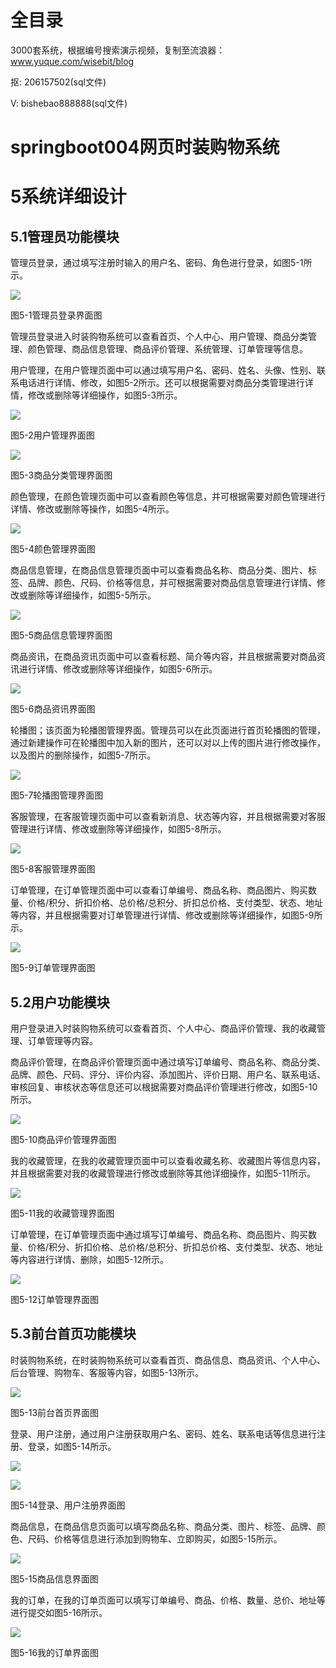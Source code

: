# 全目录

3000套系统，根据编号搜索演示视频，复制至流浪器：www.yuque.com/wisebit/blog


<p>抠: 206157502(sql文件)</p>
<p>V: bishebao888888(sql文件)</p>

# springboot004网页时装购物系统



# 5系统详细设计

## 5.1管理员功能模块
管理员登录，通过填写注册时输入的用户名、密码、角色进行登录，如图5-1所示。

![](/md/blog.012.png)

图5-1管理员登录界面图

管理员登录进入时装购物系统可以查看首页、个人中心、用户管理、商品分类管理、颜色管理、商品信息管理、商品评价管理、系统管理、订单管理等信息。

用户管理，在用户管理页面中可以通过填写用户名、密码、姓名、头像、性别、联系电话进行详情、修改，如图5-2所示。还可以根据需要对商品分类管理进行详情，修改或删除等详细操作，如图5-3所示。

![](/md/blog.013.png)

图5-2用户管理界面图

![](/md/blog.014.png)

图5-3商品分类管理界面图

颜色管理，在颜色管理页面中可以查看颜色等信息，并可根据需要对颜色管理进行详情、修改或删除等操作，如图5-4所示。

![](/md/blog.015.png)

图5-4颜色管理界面图

商品信息管理，在商品信息管理页面中可以查看商品名称、商品分类、图片、标签、品牌、颜色、尺码、价格等信息，并可根据需要对商品信息管理进行详情、修改或删除等详细操作，如图5-5所示。

![](/md/blog.016.png)

图5-5商品信息管理界面图

商品资讯，在商品资讯页面中可以查看标题、简介等内容，并且根据需要对商品资讯进行详情、修改或删除等详细操作，如图5-6所示。

![](/md/blog.017.png)

图5-6商品资讯界面图

轮播图；该页面为轮播图管理界面。管理员可以在此页面进行首页轮播图的管理，通过新建操作可在轮播图中加入新的图片，还可以对以上传的图片进行修改操作，以及图片的删除操作，如图5-7所示。

![](/md/blog.018.png)

图5-7轮播图管理界面图

客服管理，在客服管理页面中可以查看新消息、状态等内容，并且根据需要对客服管理进行详情、修改或删除等详细操作，如图5-8所示。

![](/md/blog.019.png)

图5-8客服管理界面图

订单管理，在订单管理页面中可以查看订单编号、商品名称、商品图片、购买数量、价格/积分、折扣价格、总价格/总积分、折扣总价格、支付类型、状态、地址等内容，并且根据需要对订单管理进行详情、修改或删除等详细操作，如图5-9所示。

![](/md/blog.020.png)

图5-9订单管理界面图


## 5.2用户功能模块
用户登录进入时装购物系统可以查看首页、个人中心、商品评价管理、我的收藏管理、订单管理等内容。

商品评价管理，在商品评价管理页面中通过填写订单编号、商品名称、商品分类、品牌、颜色、尺码、评分、评价内容、添加图片、评价日期、用户名、联系电话、审核回复、审核状态等信息还可以根据需要对商品评价管理进行修改，如图5-10所示。

![](/md/blog.021.png)

图5-10商品评价管理界面图

我的收藏管理，在我的收藏管理页面中可以查看收藏名称、收藏图片等信息内容，并且根据需要对我的收藏管理进行修改或删除等其他详细操作，如图5-11所示。

![](/md/blog.022.png)

图5-11我的收藏管理界面图

订单管理，在订单管理页面中通过填写订单编号、商品名称、商品图片、购买数量、价格/积分、折扣价格、总价格/总积分、折扣总价格、支付类型、状态、地址等内容进行详情、删除，如图5-12所示。

![](/md/blog.023.png)

图5-12订单管理界面图


## 5.3前台首页功能模块
时装购物系统，在时装购物系统可以查看首页、商品信息、商品资讯、个人中心、后台管理、购物车、客服等内容，如图5-13所示。

![](/md/blog.024.png)

图5-13前台首页界面图

登录、用户注册，通过用户注册获取用户名、密码、姓名、联系电话等信息进行注册、登录，如图5-14所示。

![](/md/blog.025.png)

![](/md/blog.026.png)


图5-14登录、用户注册界面图

商品信息，在商品信息页面可以填写商品名称、商品分类、图片、标签、品牌、颜色、尺码、价格等信息进行添加到购物车、立即购买，如图5-15所示。 

![](/md/blog.027.png)

图5-15商品信息界面图

我的订单，在我的订单页面可以填写订单编号、商品、价格、数量、总价、地址等进行提交如图5-16所示。

![](/md/blog.028.png)

图5-16我的订单界面图



# 









